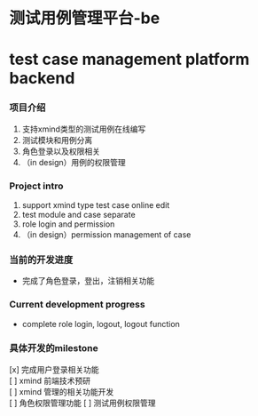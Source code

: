 # 测试用例管理平台-be
# test case management platform backend

### 项目介绍
1. 支持xmind类型的测试用例在线编写
2. 测试模块和用例分离
3. 角色登录以及权限相关
4. （in design）用例的权限管理

### Project intro
1. support xmind type test case online edit
2. test module and case separate
3. role login and permission
4. （in design）permission management of case


### 当前的开发进度
* 完成了角色登录，登出，注销相关功能

### Current development progress
* complete role login, logout, logout function


### 具体开发的milestone
[x] 完成用户登录相关功能  
[ ] xmind 前端技术预研  
[ ] xmind 管理的相关功能开发  
[ ] 角色权限管理功能
[ ] 测试用例权限管理